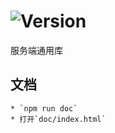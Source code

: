 # ![Version](https://img.shields.io/badge/version-13.179.54-green.svg)

服务端通用库

## 文档
    * `npm run doc`
    * 打开`doc/index.html`